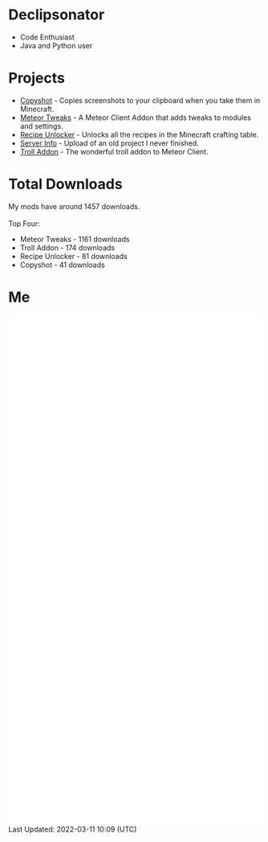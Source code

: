 # Declipsonator
- Code Enthusiast
- Java and Python user
# Projects
- [Copyshot](https://github.com/Declipsonator/Copyshot) - Copies screenshots to your clipboard when you take them in Minecraft.
- [Meteor Tweaks](https://github.com/Declipsonator/Meteor-Tweaks) - A Meteor Client Addon that adds tweaks to modules and settings.
- [Recipe Unlocker](https://github.com/Declipsonator/Recipe-Unlocker) - Unlocks all the recipes in the Minecraft crafting table.
- [Server Info](https://github.com/Declipsonator/Server-Info) - Upload of an old project I never finished.
- [Troll Addon](https://github.com/Declipsonator/Troll-Addon) - The wonderful troll addon to Meteor Client.


# Total Downloads
My mods have around 1457 downloads. \
\
Top Four:
- Meteor Tweaks - 1161 downloads  
- Troll Addon - 174 downloads  
- Recipe Unlocker - 81 downloads  
- Copyshot - 41 downloads  


# Me
<img align="center" src="/github-metrics.svg" alt="Metrics">
Last Updated: 2022-03-11 10:09 (UTC)
